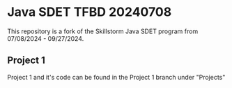 # Java SDET TFBD 20240708
This repository is a fork of the Skillstorm Java SDET program from 07/08/2024 - 09/27/2024.

## Project 1
Project 1 and it's code can be found in the Project 1 branch under "Projects"